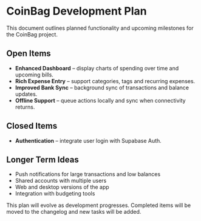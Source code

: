 # CoinBag Development Plan

This document outlines planned functionality and upcoming milestones for the CoinBag project.

## Open Items

- **Enhanced Dashboard** – display charts of spending over time and upcoming bills.
- **Rich Expense Entry** – support categories, tags and recurring expenses.
- **Improved Bank Sync** – background sync of transactions and balance updates.
- **Offline Support** – queue actions locally and sync when connectivity returns.

## Closed Items

- **Authentication** – integrate user login with Supabase Auth.

## Longer Term Ideas

- Push notifications for large transactions and low balances
- Shared accounts with multiple users
- Web and desktop versions of the app
- Integration with budgeting tools

This plan will evolve as development progresses. Completed items will be moved to the changelog and new tasks will be added.
